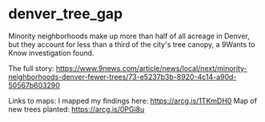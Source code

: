 # denver_tree_gap
Minority neighborhoods make up more than half of all acreage in Denver, but they account for less than a third of the city's tree canopy, a 9Wants to Know investigation found.

The full story: https://www.9news.com/article/news/local/next/minority-neighborhoods-denver-fewer-trees/73-e5237b3b-8920-4c14-a90d-50567b603290

Links to maps:
  I mapped my findings here: https://arcg.is/1TKmDH0
  Map of new trees planted: https://arcg.is/0PGi8u 
